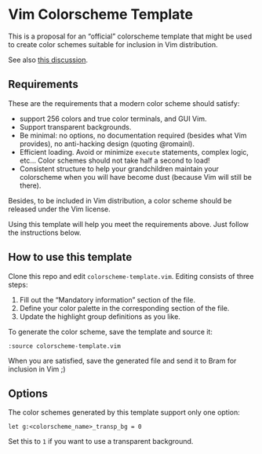 # Vim Colorscheme Template

This is a proposal for an “official” colorscheme template that might be used to
create color schemes suitable for inclusion in Vim distribution.

See also [this discussion](https://github.com/vim/vim/issues/1665).

## Requirements

These are the requirements that a modern color scheme should satisfy:

- support 256 colors and true color terminals, and GUI Vim.
- Support transparent backgrounds.
- Be minimal: no options, no documentation required (besides what Vim provides),
  no anti-hacking design (quoting @romainl).
- Efficient loading. Avoid or minimize `execute` statements, complex logic, etc…
  Color schemes should not take half a second to load!
- Consistent structure to help your grandchildren maintain your colorscheme when
  you will have become dust (because Vim will still be there).

Besides, to be included in Vim distribution, a color scheme should be released
under the Vim license.

Using this template will help you meet the requirements above. Just follow the
instructions below.

## How to use this template

Clone this repo and edit `colorscheme-template.vim`. Editing consists of three
steps:

1. Fill out the “Mandatory information” section of the file.
2. Define your color palette in the corresponding section of the file.
3. Update the highlight group definitions as you like.

To generate the color scheme, save the template and source it:

```vim
:source colorscheme-template.vim
```

When you are satisfied, save the generated file and send it to Bram for
inclusion in Vim ;)

## Options

The color schemes generated by this template support only one option:

```
let g:<colorscheme_name>_transp_bg = 0
```

Set this to `1` if you want to use a transparent background.
